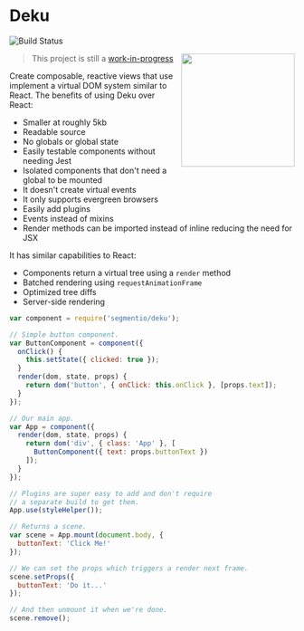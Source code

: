 # Deku

![Build Status](https://circleci.com/gh/segmentio/deku.png)

<img  width="200" align="right" src="http://img4.wikia.nocookie.net/__cb20091220220017/zelda/images/e/ee/Deku_Stick.png" />

> This project is still a [work-in-progress](https://github.com/segmentio/deku/issues/3)

Create composable, reactive views that use implement a virtual DOM system similar to React. The benefits of using Deku over React:

* Smaller at roughly 5kb
* Readable source
* No globals or global state
* Easily testable components without needing Jest
* Isolated components that don't need a global to be mounted
* It doesn't create virtual events
* It only supports evergreen browsers
* Easily add plugins
* Events instead of mixins
* Render methods can be imported instead of inline reducing the need for JSX

It has similar capabilities to React:

* Components return a virtual tree using a `render` method
* Batched rendering using `requestAnimationFrame`
* Optimized tree diffs
* Server-side rendering

```js
var component = require('segmentio/deku');

// Simple button component.
var ButtonComponent = component({
  onClick() {
    this.setState({ clicked: true });
  }
  render(dom, state, props) {
    return dom('button', { onClick: this.onClick }, [props.text]);
  }
});

// Our main app.
var App = component({
  render(dom, state, props) {
    return dom('div', { class: 'App' }, [
      ButtonComponent({ text: props.buttonText })
    ]);
  }
});

// Plugins are super easy to add and don't require
// a separate build to get them.
App.use(styleHelper());

// Returns a scene.
var scene = App.mount(document.body, {
  buttonText: 'Click Me!'
});

// We can set the props which triggers a render next frame.
scene.setProps({
  buttonText: 'Do it...'
});

// And then unmount it when we're done.
scene.remove();
```
